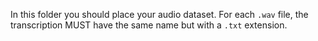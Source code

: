 In this folder you should place your audio dataset. For each `.wav` file, the transcription MUST have the same name but with a `.txt` extension.